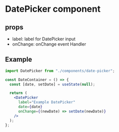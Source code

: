 # DatePicker component

## props

- label: label for DatePicker input
- onChange: onChange event Handler

## Example

```jsx
import DatePicker from "./components/date-picker";

const DateContainer = () => {
  const [date, setDate] = useState(null);

  return (
    <DatePicker
      label="Example DatePicker"
      date={date}
      onChange={(newDate) => setDate(newDate)}
    />
  );
};
```
